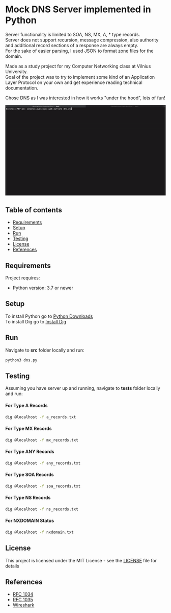 # Mock DNS Server implemented in Python
Server functionality is limited to SOA, NS, MX, A, * type records.  
Server does not support recursion, message compression, also authority and additional record sections of a response are always empty.  
For the sake of easier parsing, I used JSON to format zone files for the domain.

Made as a study project for my Computer Networking class at Vilnius University.  
Goal of the project was to try to implement some kind of an Application Layer Protocol on your own and get experience reading technical documentation.

Chose DNS as I was interested in how it works "under the hood", lots of fun!

![DNS Server Demo](demo/demo.gif)

## Table of contents
* [Requirements](#requirements)
* [Setup](#setup)
* [Run](#run)
* [Testing](#testing)
* [License](#license)
* [References](#references)

## Requirements
Project requires:
* Python version: 3.7 or newer
 
## Setup
To install Python go to [Python Downloads](https://www.python.org/downloads/)  
To install Dig go to [Install Dig](https://www.digitalocean.com/docs/networking/dns/resources/use-dig/)

## Run
Navigate to **src** folder locally and run:
```sh
python3 dns.py
```

## Testing
Assuming you have server up and running, navigate to **tests** folder locally and run:
#### For Type A Records
```sh
dig @localhost -f a_records.txt
```
#### For Type MX Records
```sh
dig @localhost -f mx_records.txt
```
#### For Type ANY Records
```sh
dig @localhost -f any_records.txt
```
#### For Type SOA Records
```sh
dig @localhost -f soa_records.txt
```
#### For Type NS Records
```sh
dig @localhost -f ns_records.txt
```
#### For NXDOMAIN Status
```sh
dig @localhost -f nxdomain.txt
```

## License

This project is licensed under the MIT License - see the [LICENSE](LICENSE) file for details

## References
* [RFC 1034](https://tools.ietf.org/html/rfc1034)
* [RFC 1035](https://tools.ietf.org/html/rfc1035)
* [Wireshark](https://www.wireshark.org)
